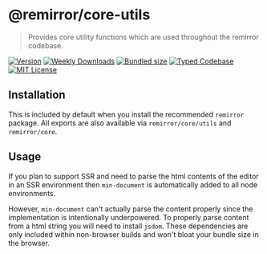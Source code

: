 # @remirror/core-utils

> Provides core utility functions which are used throughout the remirror codebase.

[![Version][version]][npm] [![Weekly Downloads][downloads-badge]][npm] [![Bundled size][size-badge]][size] [![Typed Codebase][typescript]](#) [![MIT License][license]](#)

[version]: https://flat.badgen.net/npm/v/@remirror/core-utils
[npm]: https://npmjs.com/package/@remirror/core-utils
[license]: https://flat.badgen.net/badge/license/MIT/purple
[size]: https://bundlephobia.com/result?p=@remirror/core-utils
[size-badge]: https://flat.badgen.net/bundlephobia/minzip/@remirror/core-utils
[typescript]: https://flat.badgen.net/badge/icon/TypeScript?icon=typescript&label
[downloads-badge]: https://badgen.net/npm/dw/@remirror/core-utils/red?icon=npm

## Installation

This is included by default when you install the recommended `remirror` package. All exports are also available via `remirror/core/utils` and `remirror/core`.

## Usage

If you plan to support SSR and need to parse the html contents of the editor in an SSR environment then `min-document` is automatically added to all node environments.

However, `min-document` can't actually parse the content properly since the implementation is intentionally underpowered. To properly parse content from a html string you will need to install `jsdom`. These dependencies are only included within non-browser builds and won't bloat your bundle size in the browser.
